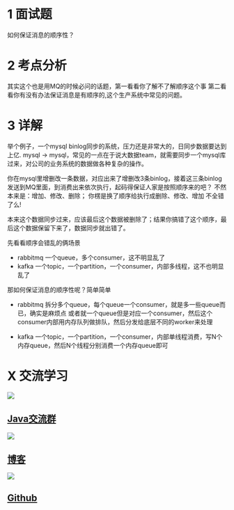 
# 1 面试题

如何保证消息的顺序性？

# 2 考点分析
其实这个也是用MQ的时候必问的话题，第一看看你了解不了解顺序这个事
第二看看你有没有办法保证消息是有顺序的,这个生产系统中常见的问题。

# 3 详解
举个例子，一个mysql binlog同步的系统，压力还是非常大的，日同步数据要达到上亿.
mysql -> mysql，常见的一点在于说大数据team，就需要同步一个mysql库过来，对公司的业务系统的数据做各种复杂的操作。

你在mysql里增删改一条数据，对应出来了增删改3条binlog，接着这三条binlog发送到MQ里面，到消费出来依次执行，起码得保证人家是按照顺序来的吧？
不然本来是：增加、修改、删除；
你楞是换了顺序给执行成删除、修改、增加
不全错了么!

本来这个数据同步过来，应该最后这个数据被删除了；结果你搞错了这个顺序，最后这个数据保留下来了，数据同步就出错了。

先看看顺序会错乱的俩场景
-  rabbitmq
一个queue，多个consumer，这不明显乱了
- kafka
一个topic，一个partition，一个consumer，内部多线程，这不也明显乱了

那如何保证消息的顺序性呢？简单简单

- rabbitmq
拆分多个queue，每个queue一个consumer，就是多一些queue而已，确实是麻烦点
或者就一个queue但是对应一个consumer，然后这个consumer内部用内存队列做排队，然后分发给底层不同的worker来处理

- kafka
一个topic，一个partition，一个consumer，内部单线程消费，写N个内存queue，然后N个线程分别消费一个内存queue即可

# X 交流学习
![](https://img-blog.csdnimg.cn/20190504005601174.jpg)
## [Java交流群](https://jq.qq.com/?_wv=1027&k=5UB4P1T)
![](https://img-blog.csdnimg.cn/20190502142519844.jpg?x-oss-process=image/watermark,type_ZmFuZ3poZW5naGVpdGk,shadow_10,text_aHR0cHM6Ly9ibG9nLmNzZG4ubmV0L3FxXzMzNTg5NTEw,size_16,color_FFFFFF,t_70)

## [博客](http://www.shishusheng.com)

![](https://img-blog.csdnimg.cn/20190502142541289.jpg?x-oss-process=image/watermark,type_ZmFuZ3poZW5naGVpdGk,shadow_10,text_aHR0cHM6Ly9ibG9nLmNzZG4ubmV0L3FxXzMzNTg5NTEw,size_16,color_FFFFFF,t_70)

## [Github](https://github.com/Wasabi1234)